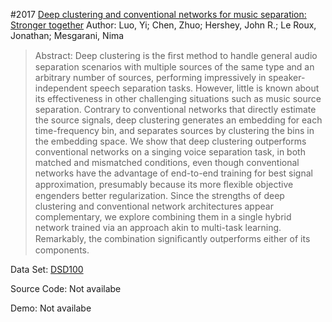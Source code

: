 #2017 [Deep clustering and conventional networks for music separation: Stronger together](http://ieeexplore.ieee.org/document/7952118/)
Author: Luo, Yi; Chen, Zhuo; Hershey, John R.; Le Roux, Jonathan; Mesgarani, Nima
>Abstract: Deep clustering is the ﬁrst method to handle general audio separation scenarios with multiple sources of the same type and an arbitrary number of sources, performing impressively in speaker-independent speech separation tasks. However, little is known about its effectiveness in other challenging situations such as music source separation. Contrary to conventional networks that directly estimate the source signals, deep clustering generates an embedding for each time-frequency bin, and separates sources by clustering the bins in the embedding space. We show that deep clustering outperforms conventional networks on a singing voice separation task, in both matched and mismatched conditions, even though conventional networks have the advantage of end-to-end training for best signal approximation, presumably because its more ﬂexible objective engenders better regularization. Since the strengths of deep clustering and conventional network architectures appear complementary, we explore combining them in a single hybrid network trained via an approach akin to multi-task learning. Remarkably, the combination signiﬁcantly outperforms either of its components.

Data Set: [DSD100](https://sigsep.github.io/datasets/dsd100.html)

Source Code: Not availabe

Demo: Not availabe

